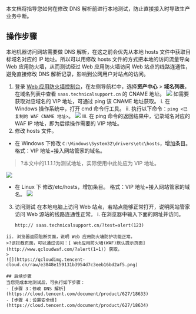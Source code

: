 本文档将指导您如何在修改 DNS 解析前进行本地测试，防止直接接入时导致生产业务中断。



## 操作步骤
本地机器访问网站需要做 DNS 解析，在这之前会优先从本地 hosts 文件中获取目标域名对应的 IP 地址。所以可以用修改 hosts 文件的方式把本地的访问流量导向 Web 应用防火墙，从而测试经过 Web 应用防火墙访问 Web 站点的线路连通性，避免直接修改 DNS 解析记录，影响到公网用户对站点的访问。
1. 登录 [Web 应用防火墙控制台](https://console.cloud.tencent.com/guanjia/tea-botconfig)，在左侧导航栏中，选择**资产中心** > **域名列表**，在域名列表中查看 `saas.technicalsupport.cn` 的 CNAME 地址。
![](https://qcloudimg.tencent-cloud.cn/raw/d7d30911b3ce3b942b51f7a9eca8885b.png)
如需要获取对应域名的 VIP 地址，可通过 ping 该 CNAME 地址获取。
i.	在 Windows 操作系统中，打开 cmd 命令行工具。
ii.	执行以下命令：`ping <已复制的 WAF CNAME 地址>`。
![](https://qcloudimg.tencent-cloud.cn/raw/a42bee5391768eb811ec2d938defb796.png)
iii. 在 ping 命令的返回结果中，记录域名对应的 WAF IP 地址，即为后续操作需要的 VIP 地址。
2.	修改 hosts 文件。
 - 在 Windows 下修改 `C:\Windows\System32\drivers\etc\hosts`，增加条目。
格式：VIP 地址+接入网站管家的域名。
>?本文中的1.1.1.1为测试地址，实际使用中此处应为 VIP 地址。
>
![](https://qcloudimg.tencent-cloud.cn/raw/4dbddad1a08eeb4a895cc64976f9c424.png)
- 在 Linux 下 修改/etc/hosts，增加条目。
格式：VIP 地址+接入网站管家的域名。
![](https://qcloudimg.tencent-cloud.cn/raw/80b88bc639cd90c0e2aab99a97ab9755.png)
3. 访问测试
在本地电脑上访问 Web 站点，若站点能够正常打开，说明网站管家访问 Web 源站的线路连通性正常。
  i. 在浏览器中输入下面的网址并访问。
	```
	http:// saas.technicalsupport.cn/?test=alert(123)  
```
ii.	浏览器返回阻断页面，说明 Web 应用防火墙防护功能正常。
>?该拦截页面，可以通过访问：[ Web应用防火墙(WAF)默认提示页面](http://www.qcloudwaf.com/?alert(1=1)) 获取。
>
![](https://qcloudimg.tencent-cloud.cn/raw/e3848e159131b3954d7c3eeb16bd2af5.png)

## 后续步骤
当您完成本地测试后，可执行如下步骤：
- [步骤 3：修改 DNS 解析](https://cloud.tencent.com/document/product/627/18633)
- [步骤 4：设置安全组](https://cloud.tencent.com/document/product/627/18634)
